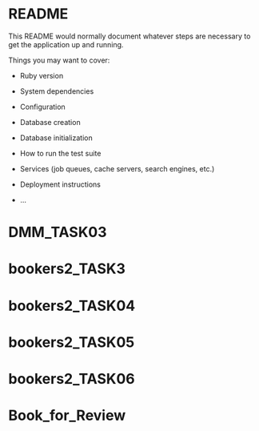 # README

This README would normally document whatever steps are necessary to get the
application up and running.

Things you may want to cover:

* Ruby version

* System dependencies

* Configuration

* Database creation

* Database initialization

* How to run the test suite

* Services (job queues, cache servers, search engines, etc.)

* Deployment instructions

* ...
# DMM_TASK03
# bookers2_TASK3
# bookers2_TASK04
# bookers2_TASK05
# bookers2_TASK06
# Book_for_Review
